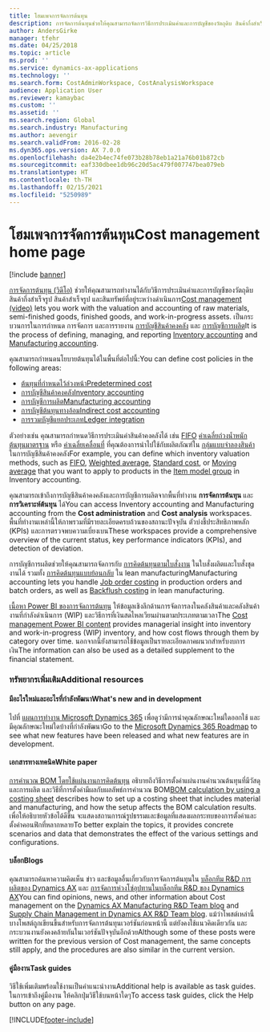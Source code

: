 ```yaml
---
title: โฮมเพจการจัดการต้นทุน
description: การจัดการต้นทุนช่วยให้คุณสามารถจัดการวิธีการประเมินค่าและการบัญชีของวัตถุดิบ สินค้ากึ่งสำเร็จรูป สินค้าสำเร็จรูป และสินทรัพย์ที่อยู่ระหว่างดำเนินการ
author: AndersGirke
manager: tfehr
ms.date: 04/25/2018
ms.topic: article
ms.prod: ''
ms.service: dynamics-ax-applications
ms.technology: ''
ms.search.form: CostAdminWorkspace, CostAnalysisWorkspace
audience: Application User
ms.reviewer: kamaybac
ms.custom: ''
ms.assetid: ''
ms.search.region: Global
ms.search.industry: Manufacturing
ms.author: aevengir
ms.search.validFrom: 2016-02-28
ms.dyn365.ops.version: AX 7.0.0
ms.openlocfilehash: da4e2b4ec74fe073b28b78eb1a21a76b01b872cb
ms.sourcegitcommit: eaf330dbee1db96c20d5ac479f007747bea079eb
ms.translationtype: HT
ms.contentlocale: th-TH
ms.lasthandoff: 02/15/2021
ms.locfileid: "5250989"
---
```

# <a name="cost-management-home-page"></a><span data-ttu-id="04531-103">โฮมเพจการจัดการต้นทุน</span><span class="sxs-lookup"><span data-stu-id="04531-103">Cost management home page</span></span>

[!include [banner](../includes/banner.md)]

<span data-ttu-id="04531-104">[การจัดการต้นทุน (วิดีโอ)](https://www.youtube.com/watch?v=vXzlC-mOBcg&feature=youtu.be) ช่วยให้คุณสามารถทำงานได้กับวิธีการประเมินค่าและการบัญชีของวัตถุดิบ สินค้ากึ่งสำเร็จรูป สินค้าสำเร็จรูป และสินทรัพย์ที่อยู่ระหว่างดำเนินการ</span><span class="sxs-lookup"><span data-stu-id="04531-104">[Cost management (video)](https://www.youtube.com/watch?v=vXzlC-mOBcg&feature=youtu.be) lets you work with the valuation and accounting of raw materials, semi-finished goods, finished goods, and work-in-progress assets.</span></span> <span data-ttu-id="04531-105">เป็นกระบวนการในการกำหนด การจัดการ และการรายงาน [การบัญชีสินค้าคงคลัง](cost-object.md) และ [การบัญชีการผลิต](bom-calculations.md)</span><span class="sxs-lookup"><span data-stu-id="04531-105">It is the process of defining, managing, and reporting [Inventory accounting](cost-object.md) and [Manufacturing accounting](bom-calculations.md).</span></span>

<span data-ttu-id="04531-106">คุณสามารถกำหนดนโยบายต้นทุนได้ในพื้นที่ต่อไปนี้:</span><span class="sxs-lookup"><span data-stu-id="04531-106">You can define cost policies in the following areas:</span></span>

- [<span data-ttu-id="04531-107">ต้นทุนที่กำหนดไว้ล่วงหน้า</span><span class="sxs-lookup"><span data-stu-id="04531-107">Predetermined cost</span></span>](costing-versions.md)
- [<span data-ttu-id="04531-108">การบัญชีสินค้าคงคลัง</span><span class="sxs-lookup"><span data-stu-id="04531-108">Inventory accounting</span></span>](cost-object.md)
- [<span data-ttu-id="04531-109">การบัญชีการผลิต</span><span class="sxs-lookup"><span data-stu-id="04531-109">Manufacturing accounting</span></span>](bom-calculations.md)
- [<span data-ttu-id="04531-110">การบัญชีต้นทุนทางอ้อม</span><span class="sxs-lookup"><span data-stu-id="04531-110">Indirect cost accounting</span></span>](costing-sheets.md)
- [<span data-ttu-id="04531-111">การรวมบัญชีแยกประเภท</span><span class="sxs-lookup"><span data-stu-id="04531-111">Ledger integration</span></span>](production-order-cost-analysis.md)

<span data-ttu-id="04531-112">ตัวอย่างเช่น คุณสามารถกำหนดวิธีการประเมินค่าสินค้าคงคลังได้ เช่น [FIFO](fifo-physical-value-marking.md) [ค่าเฉลี่ยถ่วงน้ำหนัก](weighted-average-physical-value-marking.md) [ต้นทุนมาตรฐาน](prerequisites-standard-costs.md) หรือ [ค่าเฉลี่ยเคลื่อนที่](moving-average.md) ที่คุณต้องการนำไปใช้กับผลิตภัณฑ์ใน [กลุ่มแบบจำลองสินค้า](../inventory/reserve-inventory-quantities.md) ในการบัญชีสินค้าคงคลัง</span><span class="sxs-lookup"><span data-stu-id="04531-112">For example, you can define which inventory valuation methods, such as [FIFO](fifo-physical-value-marking.md), [Weighted average](weighted-average-physical-value-marking.md), [Standard cost](prerequisites-standard-costs.md), or [Moving average](moving-average.md) that you want to apply to products in the [Item model group](../inventory/reserve-inventory-quantities.md) in Inventory accounting.</span></span>

<span data-ttu-id="04531-113">คุณสามารถเข้าถึงการบัญชีสินค้าคงคลังและการบัญชีการผลิตจากพื้นที่ทำงาน **การจัดการต้นทุน** และ **การวิเคราะห์ต้นทุน** ได้</span><span class="sxs-lookup"><span data-stu-id="04531-113">You can access Inventory accounting and Manufacturing accounting from the **Cost administration** and **Cost analysis** workspaces.</span></span> <span data-ttu-id="04531-114">พื้นที่ทำงานเหล่านี้ให้ภาพรวมที่มีรายละเอียดครบถ้วนของสถานะปัจจุบัน ตัวบ่งชี้ประสิทธิภาพหลัก (KPIs) และการตรวจพบความเบี่ยงเบน</span><span class="sxs-lookup"><span data-stu-id="04531-114">These workspaces provide a comprehensive overview of the current status, key performance indicators (KPIs), and detection of deviation.</span></span> 

<span data-ttu-id="04531-115">การบัญชีการผลิตช่วยให้คุณสามารถจัดการกับ [การคิดต้นทุนตามใบสั่งงาน](production-order-cost-analysis.md) ในใบสั่งผลิตและใบสั่งชุดงานได้ รวมทั้ง [การคิดต้นทุนแบบย้อนกลับ](backflush-costing.md) ใน lean manufacturing</span><span class="sxs-lookup"><span data-stu-id="04531-115">Manufacturing accounting lets you handle [Job order costing](production-order-cost-analysis.md) in production orders and batch orders, as well as [Backflush costing](backflush-costing.md) in lean manufacturing.</span></span>

<span data-ttu-id="04531-116">[เนื้อหา Power BI ของการจัดการต้นทุน](../../dev-itpro/analytics/cost-management-content-pack.md) ให้ข้อมูลเชิงลึกด้านการจัดการลงในคลังสินค้าและคลังสินค้างานที่กำลังดำเนินการ (WIP) และวิธีการที่เงินสดไหลเวียนผ่านตามประเภทตามเวลา</span><span class="sxs-lookup"><span data-stu-id="04531-116">The [Cost management Power BI content](../../dev-itpro/analytics/cost-management-content-pack.md) provides managerial insight into inventory and work-in-progress (WIP) inventory, and how cost flows through them by category over time.</span></span> <span data-ttu-id="04531-117">นอกจากนี้ยังสามารถใช้ข้อมูลเป็นรายละเอียดภาคผนวกสำหรับงบการเงิน</span><span class="sxs-lookup"><span data-stu-id="04531-117">The information can also be used as a detailed supplement to the financial statement.</span></span>

### <a name="additional-resources"></a><span data-ttu-id="04531-118">ทรัพยากรเพิ่มเติม</span><span class="sxs-lookup"><span data-stu-id="04531-118">Additional resources</span></span>

#### <a name="whats-new-and-in-development"></a><span data-ttu-id="04531-119">มีอะไรใหม่และอะไรที่กำลังพัฒนา</span><span class="sxs-lookup"><span data-stu-id="04531-119">What's new and in development</span></span>

<span data-ttu-id="04531-120">ไปที่ [แผนการทำงาน Microsoft Dynamics 365](https://roadmap.dynamics.com/) เพื่อดูว่ามีการนำคุณลักษณะใหม่ใดออกใช้ และมีคุณลักษณะใหม่ใดบ้างที่กำลังพัฒนา</span><span class="sxs-lookup"><span data-stu-id="04531-120">Go to the [Microsoft Dynamics 365 Roadmap](https://roadmap.dynamics.com/) to see what new features have been released and what new features are in development.</span></span>

#### <a name="white-paper"></a><span data-ttu-id="04531-121">เอกสารทางเทคนิค</span><span class="sxs-lookup"><span data-stu-id="04531-121">White paper</span></span>

<span data-ttu-id="04531-122">[การคำนวณ BOM โดยใช้แผ่นงานการคิดต้นทุน](https://www.microsoft.com/download/details.aspx?id=101937) อธิบายถึงวิธีการตั้งค่าแผ่นงานคำนวณต้นทุนที่มีวัสดุและการผลิต และวิธีที่การตั้งค่ามีผลกับผลลัพธ์การคำนวณ BOM</span><span class="sxs-lookup"><span data-stu-id="04531-122">[BOM calculation by using a costing sheet](https://www.microsoft.com/download/details.aspx?id=101937) describes how to set up a costing sheet that includes material and manufacturing, and how the setup affects the BOM calculation results.</span></span> <span data-ttu-id="04531-123">เพื่อให้อธิบายหัวข้อได้ดีขึ้น จะแสดงสถานการณ์รูปธรรมและข้อมูลที่แสดงผลกระทบของการตั้งค่าและตั้งค่าคอนฟิกที่หลากหลาย</span><span class="sxs-lookup"><span data-stu-id="04531-123">To better explain the topics, it provides concrete scenarios and data that demonstrates the effect of the various settings and configurations.</span></span>

#### <a name="blogs"></a><span data-ttu-id="04531-124">บล็อก</span><span class="sxs-lookup"><span data-stu-id="04531-124">Blogs</span></span>

<span data-ttu-id="04531-125">คุณสามารถค้นหาความคิดเห็น ข่าว และข้อมูลอื่นเกี่ยวกับการจัดการต้นทุนใน [บล็อกทีม R&D การผลิตของ Dynamics AX](https://blogs.msdn.microsoft.com/axmfg) และ [การจัดการห่วงโซ่อุปทานในบล็อกทีม R&D ของ Dynamics AX](https://blogs.msdn.microsoft.com/dynamicsaxscm)</span><span class="sxs-lookup"><span data-stu-id="04531-125">You can find opinions, news, and other information about Cost management on the [Dynamics AX Manufacturing R&D Team blog](https://blogs.msdn.microsoft.com/axmfg) and [Supply Chain Management in Dynamics AX R&D Team blog](https://blogs.msdn.microsoft.com/dynamicsaxscm).</span></span> <span data-ttu-id="04531-126">แม้ว่าโพสต์เหล่านี้บางโพสต์ถูกเขียนขึ้นสำหรับการจัดการต้นทุนเวอร์ชันก่อนหน้านี้ แต่ยังคงใช้แนวคิดเดียวกัน และกระบวนงานยังคงคล้ายกันในเวอร์ชันปัจจุบันอีกด้วย</span><span class="sxs-lookup"><span data-stu-id="04531-126">Although some of these posts were written for the previous version of Cost management, the same concepts still apply, and the procedures are also similar in the current version.</span></span>

#### <a name="task-guides"></a><span data-ttu-id="04531-127">คู่มืองาน</span><span class="sxs-lookup"><span data-stu-id="04531-127">Task guides</span></span>

<span data-ttu-id="04531-128">วิธีใช้เพิ่มเติมพร้อมใช้งานเป็นคำแนะนำงาน</span><span class="sxs-lookup"><span data-stu-id="04531-128">Additional help is available as task guides.</span></span> <span data-ttu-id="04531-129">ในการเข้าถึงคู่มืองาน ให้คลิกปุ่มวิธีใช้บนหน้าใดๆ</span><span class="sxs-lookup"><span data-stu-id="04531-129">To access task guides, click the Help button on any page.</span></span>

[!INCLUDE[footer-include](../../includes/footer-banner.md)]
